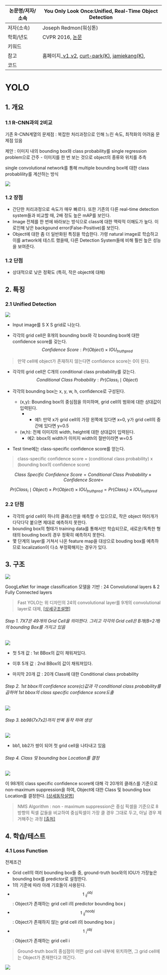 |논문명/저자/소속|You Only Look Once:Unified, Real-Time Object Detection|
|-|-|
|저자(소속)|Joseph Redmon(워싱톤)|
|학회/년도|CVPR 2016, [논문](https://arxiv.org/abs/1506.02640)|
|키워드||
|참고|홈페이지\_[v1](https://pjreddie.com/darknet/yolov1/)\_[v2](https://pjreddie.com/darknet/yolo/), [curt-park(K)](https://curt-park.github.io/2017-03-26/yolo/), [jamiekang(K)](https://jamiekang.github.io/2017/06/18/you-only-look-once-unified-real-time-object-detection/), |
|코드||

# YOLO

## 1. 개요

### 1.1 R-CNN과의 2비교 

기존 R-CNN계열의 문제점 : 복잡한 처리과정으로 인해 느린 속도, 최적화의 어려움 문제점 있음

제안 : 이미지 내의 bounding box와 class probability를 single regression problem으로 간주
    - 이미지를 한 번 보는 것으로 object의 종류와 위치를 추측

single convolutional network를 통해 multiple bounding box에 대한 class probablility를 계산하는 방식

![](http://i.imgur.com/1MVFvPV.png)

### 1.2 장점

- 간단한 처리과정으로 속도가 매우 빠르다. 또한 기존의 다른 real-time detection system들과 비교할 때, 2배 정도 높은 mAP를 보인다.
- Image 전체를 한 번에 바라보는 방식으로 class에 대한 맥락적 이해도가 높다. 이로인해 낮은 backgound error(False-Positive)를 보인다.
- Object에 대한 좀 더 일반화된 특징을 학습한다. 가령 natural image로 학습하고 이를 artwork에 테스트 했을때, 다른 Detection System들에 비해 훨씬 높은 성능을 보여준다.

### 1.2 단점

- 상대적으로 낮은 정확도 (특히, 작은 object에 대해)

## 2. 특징 

### 2.1 Unified Detection

![](http://i.imgur.com/eLCxVG9.png)

- Input image를 S X S grid로 나눈다.


- 각각의 grid cell은 B개의 bounding box와 각 bounding box에 대한 confidence score를 갖는다. 
$$
    Confidence\ Score : Pr(Object) \times IOU_{truthpred} 
$$
> 만약 cell에 object가 존재하지 않는다면 confidence score는 0이 된다.

- 각각의 grid cell은 C개의 conditional class probability를 갖는다. 
$$
Conditional\ Class\ Probability : Pr(Class_i \mid Object)
$$

- 각각의 bounding box는 x, y, w, h, confidence로 구성된다. 
    - (x,y): Bounding box의 중심점을 의미하며, grid cell의 범위에 대한 상대값이 입력된다.
        - - 예1: 만약 x가 grid cell의 가장 왼쪽에 있다면 x=0, y가 grid cell의 중간에 있다면 y=0.5 
    - (w,h): 전체 이미지의 width, height에 대한 상대값이 입력된다.
        - 예2: bbox의 width가 이미지 width의 절반이라면 w=0.5


- Test time에는 class-specific confidence score를 얻는다.

> class-specific confidence score = (conditional class probability) x (bounding box의 confidence score)

$$ Class\ Specific\ Confidence\ Score= Conditional\ Class\ Probability \times Confidence\ Score = $$

$$ Pr(Class_i \mid Object) \times Pr(Object) \times IOU_{truthpred} = Pr(Class_i) \times IOU_{truthpred}$$


### 2.2 단점 
- 각각의 grid cell이 하나의 클래스만을 예측할 수 있으므로, 작은 object 여러개가 다닥다닥 붙으면 제대로 예측하지 못한다.
- bounding box의 형태가 training data를 통해서만 학습되므로, 새로운/독특한 형태의 bouding box의 경우 정확히 예측하지 못한다.
- 몇 단계의 layer를 거쳐서 나온 feature map을 대상으로 bouding box를 예측하므로 localization이 다소 부정확해지는 경우가 있다.

## 3. 구조

![](http://i.imgur.com/viBVsH1.png)

GoogLeNet for image classification 모델을 기반 : 24 Convolutional layers & 2 Fully Connected layers 

> Fast YOLO는 위 디자인의 24의 convolutional layer를 9개의 convolutional layer로 대체, [[상세구조설명]](https://goo.gl/vgvtLZ)


###### Step 1.  7X7은 49개의 Grid Cell을 의미한다. 그리고 각각의 Grid cell은 B개(B=2개)의 bounding Box를 가지고 있음 
![](http://i.imgur.com/SC1fPGG.png)
    
- 첫 5개 값 : 1st BBox의 값이 채워져있다.

- 이후 5개 값 : 2nd BBox의 값이 채워져있다.

- 마지막 20개 값 : 20개 Class에 대한 Conditional class probability

###### Step 2. 1st bbox의 confidence score(c)값과 각 conditional class probability를 곱하여 1st bbox의 class specific confidence score도출 

![](http://i.imgur.com/kAIS8Ua.png)


###### Step 3. bb98(7x7x2)까지 반복 동작 하며 생성 


![](http://i.imgur.com/wDP88oZ.png)

- bb1, bb2가 쌍이 되어 첫 grid cell을 나타내고 있음 

###### Step 4. Class 및 bounding box Location를 결정

![](http://i.imgur.com/6PY1qPR.png)

이 98개의 class specific confidence score에 대해 각 20개의 클래스를 기준으로 non-maximum suppression을 하여, Object에 대한 Class 및 bounding box Location를 결정한다. [[상세동작설명]](https://goo.gl/vgvtLZ)




> NMS Algorithm : non - maximum suppression은 중심 픽셀을 기준으로 8방향의 픽셀 값들을 비교하여 중심픽셀이 가장 클 경우 그대로 두고, 아닐 경우 제거해주는 과정 [[출처]](http://blog.naver.com/jinsoo91zz/220511441402)

## 4. 학습/테스트 

### 4.1 Loss Function 

전제조건
- Grid cell의 여러 bounding box들 중, ground-truth box와의 IOU가 가장높은 bounding box를 predictor로 설정한다.
- 1의 기준에 따라 아래 기호들이 사용된다.
 - $$\upharpoonleft^{obj}_{ij}$$: Object가 존재하는 grid cell i의 predictor bounding box j 
 - $$\upharpoonleft^{noobj}_{ij}$$: Object가 존재하지 않는 grid cell i의 bounding box j 
 - $$\upharpoonleft^{obj}_{i}$$: Object가 존재하는 grid cell i 
 
 > Ground-truth box의 중심점이 어떤 grid cell 내부에 위치하면, 그 grid cell에는 Object가 존재한다고 여긴다.

![](http://i.imgur.com/otdUam5.png)
